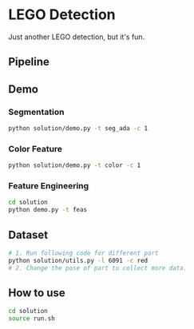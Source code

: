 # LEGO Detection

Just another LEGO detection, but it's fun.

## Pipeline

## Demo

### Segmentation

```bash
python solution/demo.py -t seg_ada -c 1
```

### Color Feature

```bash
python solution/demo.py -t color -c 1
```

### Feature Engineering

```bash
cd solution
python demo.py -t feas
```
## Dataset

```bash
# 1. Run following code for different part
python solution/utils.py -l 6091 -c red
# 2. Change the pose of part to collect more data.
```

## How to use

```bash
cd solution
source run.sh
```
